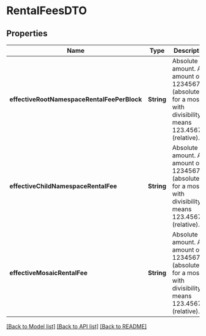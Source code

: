 # RentalFeesDTO

## Properties
Name | Type | Description | Notes
------------ | ------------- | ------------- | -------------
**effectiveRootNamespaceRentalFeePerBlock** | **String** | Absolute amount. An amount of 123456789 (absolute) for a mosaic with divisibility 6 means 123.456789 (relative). | 
**effectiveChildNamespaceRentalFee** | **String** | Absolute amount. An amount of 123456789 (absolute) for a mosaic with divisibility 6 means 123.456789 (relative). | 
**effectiveMosaicRentalFee** | **String** | Absolute amount. An amount of 123456789 (absolute) for a mosaic with divisibility 6 means 123.456789 (relative). | 

[[Back to Model list]](../README.md#documentation-for-models) [[Back to API list]](../README.md#documentation-for-api-endpoints) [[Back to README]](../README.md)


